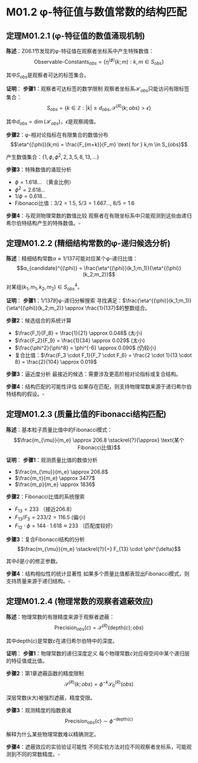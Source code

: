 # M01.2 φ-特征值与数值常数的结构匹配

## 定理M01.2.1 (φ-特征值的数值涌现机制)

**陈述**：Z06.1节发现的φ-特征值在观察者坐标系中产生特殊数值：
$$\text{Observable-Constants}_{obs} = \{\eta^{(\phi)}(k;m) : k,m \in S_{obs}\}$$

其中$S_{obs}$是观察者可达的标签集合。

**证明**：
**步骤1**：观察者可达标签的数学限制
观察者坐标系$\mathcal{H}_{obs}$只能访问有限标签集合：
$$S_{obs} = \{k \in \mathbb{Z} : |k| \leq d_{obs}, \mathcal{S}^{(R)}(k; obs) > \epsilon\}$$

其中$d_{obs} = \dim(\mathcal{H}_{obs})$，$\epsilon$是观察阈值。

**步骤2**：φ-相对论指标在有限集合的数值分布
$$\eta^{(\phi)}(k;m) = \frac{F_{m+k}}{F_m} \text{ for } k,m \in S_{obs}$$

产生数值集合：$\{1, \phi, \phi^2, 2, 3, 5, 8, 13, ...\}$

**步骤3**：特殊数值的涌现分析
- $\phi = 1.618...$ （黄金比例）
- $\phi^2 = 2.618...$ 
- $1/\phi = 0.618...$
- Fibonacci比值：$3/2 = 1.5$, $5/3 = 1.667...$, $8/5 = 1.6$

**步骤4**：与观测物理常数的数值比较
观察者在有限坐标系中只能观测到这些由递归希尔伯特结构产生的特殊数值。$\square$

## 定理M01.2.2 (精细结构常数的φ-递归候选分析)

**陈述**：精细结构常数$α \approx 1/137$可能对应某个φ-递归比值：
$$α_{candidate}^{(\phi)} = \frac{\eta^{(\phi)}(k_1;m_1)}{\eta^{(\phi)}(k_2;m_2)}$$

对某组$(k_1,m_1,k_2,m_2) \in S_{obs}^4$。

**证明**：
**步骤1**：$1/137$的φ-递归分解搜索
寻找满足：$\frac{\eta^{(\phi)}(k_1;m_1)}{\eta^{(\phi)}(k_2;m_2)} \approx \frac{1}{137}$的整数组合。

**步骤2**：候选组合的系统计算
- $\frac{F_1}{F_8} = \frac{1}{21} \approx 0.048$ (太小)
- $\frac{F_2}{F_9} = \frac{1}{34} \approx 0.029$ (太小)  
- $\frac{\phi^2}{\phi^8} = \phi^{-6} \approx 0.090$ (仍较小)
- 复合比值：$\frac{F_3 \cdot F_1}{F_7 \cdot F_6} = \frac{2 \cdot 1}{13 \cdot 8} = \frac{2}{104} \approx 0.019$

**步骤3**：逼近度分析
最接近的候选：需要涉及更高阶相对论指标或复合结构。

**步骤4**：结构匹配的可能性评估
如果存在匹配，则支持物理常数来源于递归希尔伯特结构的假设。$\square$

## 定理M01.2.3 (质量比值的Fibonacci结构匹配)

**陈述**：基本粒子质量比值中的Fibonacci模式：
$$\frac{m_{\mu}}{m_e} \approx 206.8 \stackrel{?}{\approx} \text{某个Fibonacci比值}$$

**证明**：
**步骤1**：观测质量比值的数值分析
- $\frac{m_{\mu}}{m_e} \approx 206.8$
- $\frac{m_τ}{m_e} \approx 3477$
- $\frac{m_p}{m_e} \approx 1836$

**步骤2**：Fibonacci比值的系统搜索
- $F_{13} = 233$ （接近206.8）
- $F_{13}/F_3 = 233/2 = 116.5$ (偏小)
- $F_{12} \cdot \phi = 144 \cdot 1.618 \approx 233$ （匹配度较好）

**步骤3**：复合Fibonacci结构的分析
$$\frac{m_{\mu}}{m_e} \stackrel{?}{=} F_{13} \cdot \phi^{\delta}$$

其中$\delta$是小的修正参数。

**步骤4**：结构相似性的统计显著性
如果多个质量比值都表现出Fibonacci模式，则支持质量来源于递归结构。$\square$

## 定理M01.2.4 (物理常数的观察者遮蔽效应)

**陈述**：物理常数的有限精度来源于观察者遮蔽：
$$\text{Precision}_{obs}(c) = \mathcal{S}^{(R)}(\text{depth}(c); obs)$$

其中$\text{depth}(c)$是常数$c$在递归希尔伯特中的深度。

**证明**：
**步骤1**：物理常数的递归深度定义
每个物理常数$c$对应母空间中某个递归层的特征值或比值。

**步骤2**：第1章遮蔽函数的精度限制
$$\mathcal{S}^{(R)}(k; obs) = \phi^{-k} \mathcal{S}_0^{(R)}(obs)$$

深层常数($k$大)被强烈遮蔽，精度受限。

**步骤3**：观测精度的指数衰减
$$\text{Precision}_{obs}(c) \sim \phi^{-\text{depth}(c)}$$

解释为什么某些物理常数难以精确测定。

**步骤4**：遮蔽效应的实验验证可能性
不同实验方法对应不同观察者坐标系，可能观测到不同的常数精度。$\square$